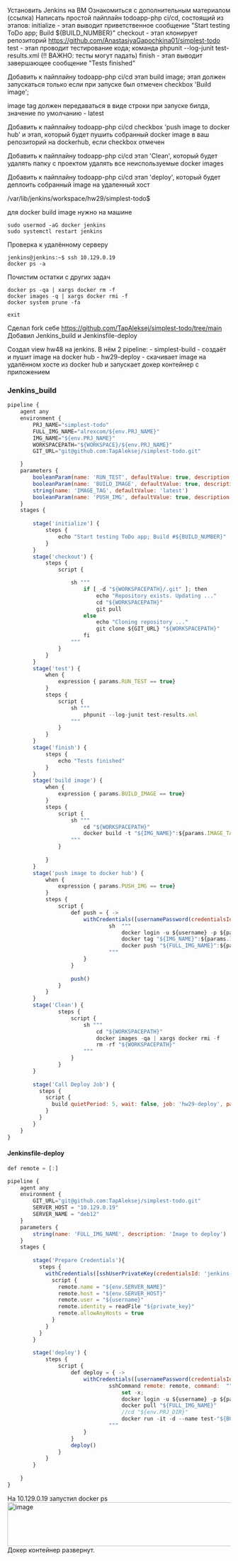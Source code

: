 Установить Jenkins на ВМ
Ознакомиться с дополнительным материалом (ссылка)
Написать простой пайплайн todoapp-php ci/cd, состоящий из этапов:
initialize - этап выводит приветственное сообщение "Start testing ToDo app; Build ${BUILD_NUMBER}"
checkout - этап клонирует репозиторий https://github.com/AnastasiyaGapochkina01/simplest-todo
test - этап проводит тестирование кода; 
	команда phpunit --log-junit test-results.xml (!! ВАЖНО: тесты могут падать)
finish - этап выводит завершающее сообщение "Tests finished"

Добавить к пайплайну todoapp-php ci/cd этап build image; 
этап должен запускаться только если при запуске 
был отмечен checkbox 'Build image'; 

image tag должен передаваться в виде строки при запуске билда, 
значение по умолчанию - latest

Добавить к пайплайну todoapp-php ci/cd checkbox 
'push image to docker hub' и этап, который будет 
пушить собранный docker image в ваш репозиторий на dockerhub,
 если checkbox отмечен

Добавить к пайплайну todoapp-php ci/cd этап 'Clean', который будет
удалять папку с проектом
удалять все неиспользуемые docker images

Добавить к пайплайну todoapp-php ci/cd этап 'deploy', 
который будет деплоить собранный image на удаленный хост

/var/lib/jenkins/workspace/hw29/simplest-todo$

для docker build image нужно на машине
```
sudo usermod -aG docker jenkins
sudo systemctl restart jenkins
```

Проверка к удалённому серверу

```sudo su - jenkins
jenkins@jenkins:~$ ssh 10.129.0.19
docker ps -a
```
Почистим остатки с других задач
```
docker ps -qa | xargs docker rm -f
docker images -q | xargs docker rmi -f
docker system prune -fa 

exit
```
Сделал fork себе https://github.com/TapAleksej/simplest-todo/tree/main
Добавил Jenkins_build и  Jenkinsfile-deploy

Cоздал view hw48 на jenkins. 
В нём 2 pipeline:
	- simplest-build  - создаёт и пушит image на docker hub
	- hw29-deploy 	- скачивает image на удалённом хосте из docker hub и запускает докер контейнер с приложением


### Jenkins_build
```js
pipeline {	
	agent any	
	environment {
		PRJ_NAME="simplest-todo"
		FULL_IMG_NAME="alrexcom/${env.PRJ_NAME}"
		IMG_NAME="${env.PRJ_NAME}"
		WORKSPACEPATH="${WORKSPACE}/${env.PRJ_NAME}"
		GIT_URL="git@github.com:TapAleksej/simplest-todo.git"

	}
	parameters {
		booleanParam(name: 'RUN_TEST', defaultValue: true, description: 'Run test?' )
		booleanParam(name: 'BUILD_IMAGE', defaultValue: true, description: 'Build image?' )
		string(name: 'IMAGE_TAG', defaultValue: 'latest')	
		booleanParam(name: 'PUSH_IMG', defaultValue: true, description: 'push image to docker hub?' )		
	}
	stages {
	
		stage('initialize') {
			steps {
				echo "Start testing ToDo app; Build #${BUILD_NUMBER}"
			}
		}
		stage('checkout') {
			steps {
				script {					

                    sh """
                        if [ -d "${WORKSPACEPATH}/.git" ]; then
                            echo "Repository exists. Updating ..."
                            cd "${WORKSPACEPATH}"
                            git pull
                        else
                            echo "Cloning repository ..."
                            git clone ${GIT_URL} "${WORKSPACEPATH}"
                        fi 
					"""
				}	
			}		
		}			
		stage('test') {
			when {
				expression { params.RUN_TEST == true}
			}
			steps {
				script {
					sh """
						phpunit --log-junit test-results.xml
					"""
				}			
			}			
		}
		stage('finish') {
			steps {
				echo "Tests finished"			
			}
		}	
		stage('build image') {
			when {
				expression { params.BUILD_IMAGE == true}
			}
			steps {
				script {
					sh """						
						cd "${WORKSPACEPATH}"						
						docker build -t "${IMG_NAME}":${params.IMAGE_TAG} .	 --no-cache						
					"""
				}
			
			}			
		}	
		stage('push image to docker hub') {
			when {
				expression { params.PUSH_IMG == true}
			}
			steps {
				script {
					def push = { ->						
						withCredentials([usernamePassword(credentialsId: 'docker-token', usernameVariable: 'username', passwordVariable: 'password')]) {
								sh  """																			
									docker login -u ${username} -p ${password}
									docker tag "${IMG_NAME}":${params.IMAGE_TAG} "${FULL_IMG_NAME}":${params.IMAGE_TAG}						
									docker push "${FULL_IMG_NAME}":${params.IMAGE_TAG}										
								"""								
						}		
					}				
				
                    push()	
				}				
			}
		}		
		stage('Clean') {
				steps {
					script {
						sh """
							cd "${WORKSPACEPATH}"							
							docker images -qa | xargs docker rmi -f
							rm -rf "${WORKSPACEPATH}"							
						"""
					}
				}				
		}
		
		stage('Call Deploy Job') {	
		  steps {
			script {
			  build quietPeriod: 5, wait: false, job: 'hw29-deploy', parameters: [string(name: 'FULL_IMG_NAME', value: "${FULL_IMG_NAME}:${params.IMAGE_TAG}")]			  
			}
		  }
		}		
	}		
}						
```

#### Jenkinsfile-deploy
```js
def remote = [:]

pipeline {	
	agent any	
	environment {	
		GIT_URL="git@github.com:TapAleksej/simplest-todo.git"
		SERVER_HOST = "10.129.0.19"
		SERVER_NAME = "deb12"
	}
	parameters {
		string(name: 'FULL_IMG_NAME', description: 'Image to deploy')	
	}
	stages {
			
		stage('Prepare Credentials'){
		  steps {
			withCredentials([sshUserPrivateKey(credentialsId: 'jenkins-key', keyFileVariable: 'private_key', usernameVariable: 'username')]) {
			  script {
				remote.name = "${env.SERVER_NAME}"
				remote.host = "${env.SERVER_HOST}"
				remote.user = "${username}"
				remote.identity = readFile "${private_key}"
				remote.allowAnyHosts = true
			  }
			}
		  }
		}			
		
		stage('deploy') {
			steps {
				script {
					def deploy = { ->						
						withCredentials([usernamePassword(credentialsId: 'docker-token', usernameVariable: 'username', passwordVariable: 'password')]) {
								sshCommand remote: remote, command:  """																			
									set -x;
									docker login -u ${username} -p ${password}
									docker pull "${FULL_IMG_NAME}"
									//cd "${env.PRJ_DIR}"
									docker run -it -d --name test-"${BUILD_NUMBER}" "${FULL_IMG_NAME}"									
								"""								
						}	
					}	
					deploy()	
				}
			}
		}	
		
	}		
}						
```
На 10.129.0.19 запустил docker ps
<img width="1134" height="99" alt="image" src="https://github.com/user-attachments/assets/bc963b9d-a0b0-4de9-b156-6e04f84d4b5f" />
Докер контейнер развернут.

